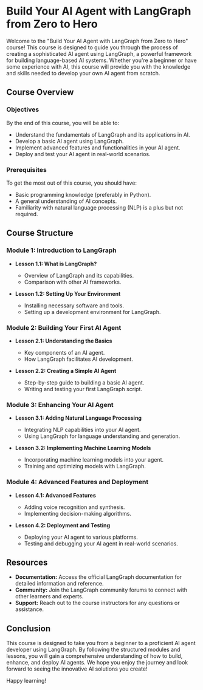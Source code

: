 # Build Your AI Agent with LangGraph from Zero to Hero

Welcome to the "Build Your AI Agent with LangGraph from Zero to Hero" course! This course is designed to guide you through the process of creating a sophisticated AI agent using LangGraph, a powerful framework for building language-based AI systems. Whether you're a beginner or have some experience with AI, this course will provide you with the knowledge and skills needed to develop your own AI agent from scratch.

## Course Overview

### Objectives

By the end of this course, you will be able to:

- Understand the fundamentals of LangGraph and its applications in AI.
- Develop a basic AI agent using LangGraph.
- Implement advanced features and functionalities in your AI agent.
- Deploy and test your AI agent in real-world scenarios.

### Prerequisites

To get the most out of this course, you should have:

- Basic programming knowledge (preferably in Python).
- A general understanding of AI concepts.
- Familiarity with natural language processing (NLP) is a plus but not required.

## Course Structure

### Module 1: Introduction to LangGraph

- **Lesson 1.1: What is LangGraph?**
  - Overview of LangGraph and its capabilities.
  - Comparison with other AI frameworks.

- **Lesson 1.2: Setting Up Your Environment**
  - Installing necessary software and tools.
  - Setting up a development environment for LangGraph.

### Module 2: Building Your First AI Agent

- **Lesson 2.1: Understanding the Basics**
  - Key components of an AI agent.
  - How LangGraph facilitates AI development.

- **Lesson 2.2: Creating a Simple AI Agent**
  - Step-by-step guide to building a basic AI agent.
  - Writing and testing your first LangGraph script.

### Module 3: Enhancing Your AI Agent

- **Lesson 3.1: Adding Natural Language Processing**
  - Integrating NLP capabilities into your AI agent.
  - Using LangGraph for language understanding and generation.

- **Lesson 3.2: Implementing Machine Learning Models**
  - Incorporating machine learning models into your agent.
  - Training and optimizing models with LangGraph.

### Module 4: Advanced Features and Deployment

- **Lesson 4.1: Advanced Features**
  - Adding voice recognition and synthesis.
  - Implementing decision-making algorithms.

- **Lesson 4.2: Deployment and Testing**
  - Deploying your AI agent to various platforms.
  - Testing and debugging your AI agent in real-world scenarios.

## Resources

- **Documentation:** Access the official LangGraph documentation for detailed information and reference.
- **Community:** Join the LangGraph community forums to connect with other learners and experts.
- **Support:** Reach out to the course instructors for any questions or assistance.

## Conclusion

This course is designed to take you from a beginner to a proficient AI agent developer using LangGraph. By following the structured modules and lessons, you will gain a comprehensive understanding of how to build, enhance, and deploy AI agents. We hope you enjoy the journey and look forward to seeing the innovative AI solutions you create!

Happy learning!
